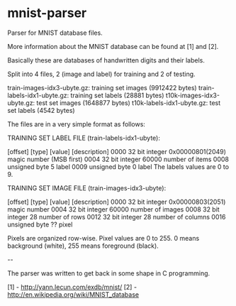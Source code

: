 mnist-parser
============

Parser for MNIST database files.

More information about the MNIST database can be found at [1] and [2].

Basically these are databases of handwritten digits and their labels.

Split into 4 files, 2 (image and label) for training and 2 of testing.

train-images-idx3-ubyte.gz:  training set images (9912422 bytes) 
train-labels-idx1-ubyte.gz:  training set labels (28881 bytes) 
t10k-images-idx3-ubyte.gz:   test set images (1648877 bytes) 
t10k-labels-idx1-ubyte.gz:   test set labels (4542 bytes)

The files are in a very simple format as follows:

TRAINING SET LABEL FILE (train-labels-idx1-ubyte):

[offset] [type]          [value]          [description]
0000     32 bit integer  0x00000801(2049) magic number (MSB first)
0004     32 bit integer  60000            number of items
0008     unsigned byte    5               label
0009     unsigned byte    0               label
The labels values are 0 to 9.

TRAINING SET IMAGE FILE (train-images-idx3-ubyte):

[offset] [type]          [value]          [description]
0000     32 bit integer  0x00000803(2051) magic number
0004     32 bit integer  60000            number of images
0008     32 bit integer  28               number of rows
0012     32 bit integer  28               number of columns
0016     unsigned byte   ??               pixel

Pixels are organized row-wise. Pixel values are 0 to 255. 0 means background
(white), 255 means foreground (black).

--

The parser was written to get back in some shape in C programming.


[1] - http://yann.lecun.com/exdb/mnist/
[2] - http://en.wikipedia.org/wiki/MNIST_database
